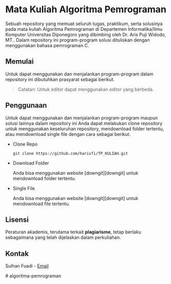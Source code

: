# Mata Kuliah Algoritma Pemrograman

Sebuah repository yang memuat seluruh tugas, praktikum, serta solusinya pada mata kuliah Algoritma Pemrograman di Departemen Informatika/Ilmu Komputer Universitas Diponegoro yang dibimbing oleh Dr. Aris Puji Widodo, MT.. 
Dalam repository ini program-program solusi dituliskan dengan menggunakan bahasa pemrograman C.

## Memulai
Untuk dapat menggunakan dan menjalankan program-program dalam repository ini dibutuhkan prasyarat sebagai berikut.
> Catatan: Untuk editor dapat menggunakan editor yang berbeda.

## Penggunaan
Untuk dapat menggunakan dan menjalankan program-program maupun solusi lainnya dalam repository ini Anda dapat melakukan clone repository untuk menggunakan keseluruhan repository, mendownload folder tertentu, atau mendownload single file dengan cara sebagai berikut.

- Clone Repo
    ```shell
    git clone https://github.com/harisfi/TP_KULIAH.git
    ```
- Download Folder

    Anda bisa menggunakan website [downgit][downgit] untuk mendownload folder tertentu.
- Single File

    Anda bisa menggunakan website [downgit][downgit] untuk mendownload file tertentu.

## Lisensi

<!-- Hak cipta (c) 2020, M Haris Firmansyah

Izin legal untuk menyalin, mengubah, dan membagikan pekerjaan dalam proyek ini
diatur dalam dua lisensi: [BSD 3-Clause][lisensi-bsd] dan
[Creative Commons Attribution-ShareAlike 4.0 (CC BY-SA 4.0)][lisensi-cc].
Kecuali disebutkan sebaliknya, lisensi BSD 3-Clause berlaku untuk source code
(ex: Java, YML, berkas konfigurasi), sedangkan CC BY-SA 4.0 berlaku untuk
dokumen teks dalam proyek ini. -->

Peraturan akademis, terutama terkait **plagiarisme**, tetap berlaku sebagaimana
yang telah dijelaskan dalam perkuliahan.

## Kontak

Sulhan Fuadi - <a href="mailto:%61%63%63%2e%63%70%2e%68%61%72%69%73%40%67%6d%61%69%6c%2e%63%6f%6d">Email</a>

<!-- Repo Link: https://github.com/harisfi/TP_KULIAH -->
#   a l g o r i t m a - p e m r o g r a m a n 
 
 

